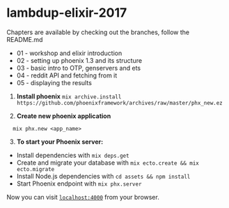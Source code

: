 # lambdup-elixir-2017

Chapters are available by checking out the branches,
follow the README.md

* 01 - workshop and elixir introduction
* 02 - setting up phoenix 1.3 and its structure
* 03 - basic intro to OTP, genservers and ets
* 04 - reddit API and fetching from it
* 05 - displaying the results

1) __Install phoenix__
  ```mix archive.install https://github.com/phoenixframework/archives/raw/master/phx_new.ez```

2) __Create new phoenix application__
  ```
    mix phx.new <app_name>
  ```

3) __To start your Phoenix server:__

  * Install dependencies with `mix deps.get`
  * Create and migrate your database with `mix ecto.create && mix ecto.migrate`
  * Install Node.js dependencies with `cd assets && npm install`
  * Start Phoenix endpoint with `mix phx.server`

Now you can visit [`localhost:4000`](http://localhost:4000) from your browser.
